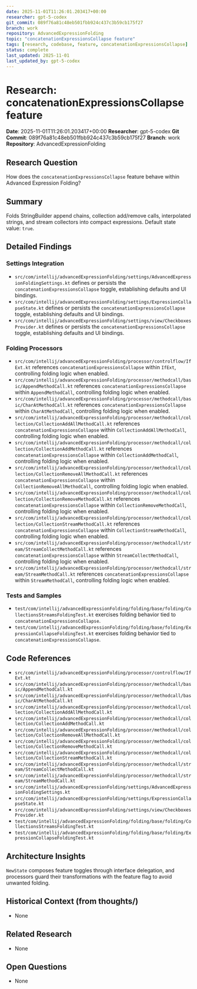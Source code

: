 ```yaml
---
date: 2025-11-01T11:26:01.203417+00:00
researcher: gpt-5-codex
git_commit: 089f76a81c48eb501fbb924c437c3b59cb175f27
branch: work
repository: AdvancedExpressionFolding
topic: "concatenationExpressionsCollapse feature"
tags: [research, codebase, feature, concatenationExpressionsCollapse]
status: complete
last_updated: 2025-11-01
last_updated_by: gpt-5-codex
---
```


# Research: concatenationExpressionsCollapse feature

**Date**: 2025-11-01T11:26:01.203417+00:00
**Researcher**: gpt-5-codex
**Git Commit**: 089f76a81c48eb501fbb924c437c3b59cb175f27
**Branch**: work
**Repository**: AdvancedExpressionFolding

## Research Question
How does the `concatenationExpressionsCollapse` feature behave within Advanced Expression Folding?

## Summary
Folds StringBuilder append chains, collection add/remove calls, interpolated strings, and stream collectors into compact expressions. Default state value: `true`.

## Detailed Findings
### Settings Integration
- `src/com/intellij/advancedExpressionFolding/settings/AdvancedExpressionFoldingSettings.kt` defines or persists the `concatenationExpressionsCollapse` toggle, establishing defaults and UI bindings.
- `src/com/intellij/advancedExpressionFolding/settings/ExpressionCollapseState.kt` defines or persists the `concatenationExpressionsCollapse` toggle, establishing defaults and UI bindings.
- `src/com/intellij/advancedExpressionFolding/settings/view/CheckboxesProvider.kt` defines or persists the `concatenationExpressionsCollapse` toggle, establishing defaults and UI bindings.

### Folding Processors
- `src/com/intellij/advancedExpressionFolding/processor/controlflow/IfExt.kt` references `concatenationExpressionsCollapse` within `IfExt`, controlling folding logic when enabled.
- `src/com/intellij/advancedExpressionFolding/processor/methodcall/basic/AppendMethodCall.kt` references `concatenationExpressionsCollapse` within `AppendMethodCall`, controlling folding logic when enabled.
- `src/com/intellij/advancedExpressionFolding/processor/methodcall/basic/CharAtMethodCall.kt` references `concatenationExpressionsCollapse` within `CharAtMethodCall`, controlling folding logic when enabled.
- `src/com/intellij/advancedExpressionFolding/processor/methodcall/collection/CollectionAddAllMethodCall.kt` references `concatenationExpressionsCollapse` within `CollectionAddAllMethodCall`, controlling folding logic when enabled.
- `src/com/intellij/advancedExpressionFolding/processor/methodcall/collection/CollectionAddMethodCall.kt` references `concatenationExpressionsCollapse` within `CollectionAddMethodCall`, controlling folding logic when enabled.
- `src/com/intellij/advancedExpressionFolding/processor/methodcall/collection/CollectionRemoveAllMethodCall.kt` references `concatenationExpressionsCollapse` within `CollectionRemoveAllMethodCall`, controlling folding logic when enabled.
- `src/com/intellij/advancedExpressionFolding/processor/methodcall/collection/CollectionRemoveMethodCall.kt` references `concatenationExpressionsCollapse` within `CollectionRemoveMethodCall`, controlling folding logic when enabled.
- `src/com/intellij/advancedExpressionFolding/processor/methodcall/collection/CollectionStreamMethodCall.kt` references `concatenationExpressionsCollapse` within `CollectionStreamMethodCall`, controlling folding logic when enabled.
- `src/com/intellij/advancedExpressionFolding/processor/methodcall/stream/StreamCollectMethodCall.kt` references `concatenationExpressionsCollapse` within `StreamCollectMethodCall`, controlling folding logic when enabled.
- `src/com/intellij/advancedExpressionFolding/processor/methodcall/stream/StreamMethodCall.kt` references `concatenationExpressionsCollapse` within `StreamMethodCall`, controlling folding logic when enabled.

### Tests and Samples
- `test/com/intellij/advancedExpressionFolding/folding/base/folding/CollectionsStreamsFoldingTest.kt` exercises folding behavior tied to `concatenationExpressionsCollapse`.
- `test/com/intellij/advancedExpressionFolding/folding/base/folding/ExpressionCollapseFoldingTest.kt` exercises folding behavior tied to `concatenationExpressionsCollapse`.

## Code References
- `src/com/intellij/advancedExpressionFolding/processor/controlflow/IfExt.kt`
- `src/com/intellij/advancedExpressionFolding/processor/methodcall/basic/AppendMethodCall.kt`
- `src/com/intellij/advancedExpressionFolding/processor/methodcall/basic/CharAtMethodCall.kt`
- `src/com/intellij/advancedExpressionFolding/processor/methodcall/collection/CollectionAddAllMethodCall.kt`
- `src/com/intellij/advancedExpressionFolding/processor/methodcall/collection/CollectionAddMethodCall.kt`
- `src/com/intellij/advancedExpressionFolding/processor/methodcall/collection/CollectionRemoveAllMethodCall.kt`
- `src/com/intellij/advancedExpressionFolding/processor/methodcall/collection/CollectionRemoveMethodCall.kt`
- `src/com/intellij/advancedExpressionFolding/processor/methodcall/collection/CollectionStreamMethodCall.kt`
- `src/com/intellij/advancedExpressionFolding/processor/methodcall/stream/StreamCollectMethodCall.kt`
- `src/com/intellij/advancedExpressionFolding/processor/methodcall/stream/StreamMethodCall.kt`
- `src/com/intellij/advancedExpressionFolding/settings/AdvancedExpressionFoldingSettings.kt`
- `src/com/intellij/advancedExpressionFolding/settings/ExpressionCollapseState.kt`
- `src/com/intellij/advancedExpressionFolding/settings/view/CheckboxesProvider.kt`
- `test/com/intellij/advancedExpressionFolding/folding/base/folding/CollectionsStreamsFoldingTest.kt`
- `test/com/intellij/advancedExpressionFolding/folding/base/folding/ExpressionCollapseFoldingTest.kt`

## Architecture Insights
`NewState` composes feature toggles through interface delegation, and processors guard their transformations with the feature flag to avoid unwanted folding.

## Historical Context (from thoughts/)
- None

## Related Research
- None

## Open Questions
- None
